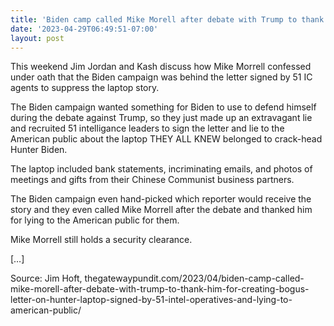 ```yaml
---
title: 'Biden camp called Mike Morell after debate with Trump to thank him for creating bogus letter on Hunter laptop signed by 51 intel operatives and lying to American public'
date: '2023-04-29T06:49:51-07:00'
layout: post
---
```


This weekend Jim Jordan and Kash discuss how Mike Morrell confessed under oath that the Biden campaign was behind the letter signed by 51 IC agents to suppress the laptop story.

The Biden campaign wanted something for Biden to use to defend himself during the debate against Trump, so they just made up an extravagant lie and recruited 51 intelligance leaders to sign the letter and lie to the American public about the laptop THEY ALL KNEW belonged to crack-head Hunter Biden.

The laptop included bank statements, incriminating emails, and photos of meetings and gifts from their Chinese Communist business partners.

The Biden campaign even hand-picked which reporter would receive the story and they even called Mike Morrell after the debate and thanked him for lying to the American public for them.

Mike Morrell still holds a security clearance.

\[…\]

Source: Jim Hoft, thegatewaypundit.com/2023/04/biden-camp-called-mike-morell-after-debate-with-trump-to-thank-him-for-creating-bogus-letter-on-hunter-laptop-signed-by-51-intel-operatives-and-lying-to-american-public/